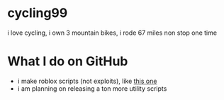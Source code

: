 # cycling99

i love cycling, i own 3 mountain bikes, i rode 67 miles non stop one time

# What I do on GitHub
- i make roblox scripts (not exploits), like [this one](https://github.com/cycling99/robloxgroupabuser/blob/main/mass%20ranker.py)
- i am planning on releasing a ton more utility scripts


<!---
cycling99/cycling99 is a ✨ special ✨ repository because its `README.md` (this file) appears on your GitHub profile.
You can click the Preview link to take a look at your changes.
--->
